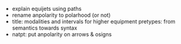 - explain equijets using paths
- rename anpolarity to polarhood (or not)
- title: modalities and intervals for higher equipment pretypes: from semantics towards syntax
- natpt: put anpolarity on arrows & osigns
